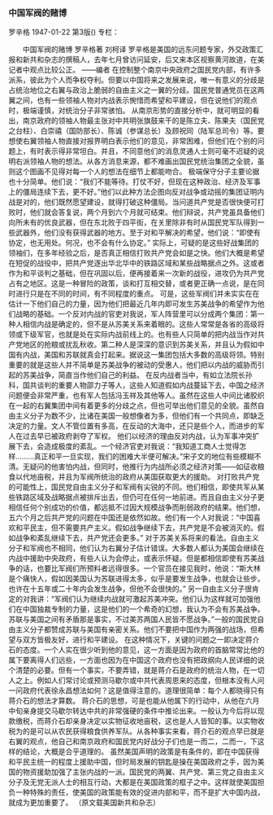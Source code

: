 ### 中国军阀的赌博
罗辛格
1947-01-22
第3版()
专栏：

　　中国军阀的赌博
    罗辛格著  刘柯译
    罗辛格是美国的远东问题专家，外交政策汇报和新共和杂志的撰稿人，去年七月曾访问延安，后又来本区视察黄河故道，在美记者中观点比较公正。
        ——编者
    在控制整个南京中央政府之国民党内部，有许多派系，彼此为个人而争权夺利。但要以中国将来之发展来说，唯一有意义的分歧是占统治地位之右翼与政治上脆弱的自由主义之一翼的分歧。国民党普通党员在这两翼之间，也有一些领袖人物对内战表示惋惜而希望和平建设，但在说他们的观点时，极端谨慎，对统治分子非常骇怕。
    从南京形势的直接分析中，就可明显的看出，南京政府的领袖人物最主张对中共明张旗鼓来干的是陈立夫、陈果夫（国民党之台柱）、白崇禧（国防部长）、陈诚（参谋总长）及顾祝同（陆军总司令）等。要想使右翼领袖人物直接对报界明白表示他们的意见，非常困难，但他们在个别的问题上，有时表示得非常坦白。并且，不同意他们的消息灵通人士则可毫不迟疑的说明右派领袖人物的想法。从各方消息来源，都不难画出国民党统治集团之全貌，虽则这个图画不见得对每一个人的想法在细节上都能吻合。
    极端保守分子主要论据也十分简单。他们说：“我们不能等待。打仗不好，但现在这种政治、经济及军事上的僵局连续下去，更不好。”他们以此种方法企图向反对战争或动摇的集团证明内战是对的，他们既然愿望建设，就得打破这种僵局。当问道共产党是否很快便可打败时，他们就会答复说，两个月到六个月就可结束。他们辩说，共产党虽具备他们向所未有的优良武器，但在东北败于四平街，在关里除非有时从国民党军队得到一些武器外，他们没有获得武器的地方。至于对和平解决的希望，他们说：“即使有协定，也无用处。何况，也不会有什么协定。”
    实际上，可疑的是这些好战集团的领袖们，在多年经验之后，是否真正相信打败共产党会如是之快。他们大概是希望在短促的战役中，把共产党逐出华北华中的铁路区域和某些战略据点之外。这或者作为和平谈判之基础，但在巩固以后，便再接着来一次新的战役，进攻仍为共产党占有之地区。这是一种冒险的政策，谈和打互相交替，或者更正确一点说，是在同时进行只是在不同的时间，有不同程度的重点。
    可是，这些军阀们并未实实在在估计一下他们自己的力量，因为他们把最近几年内即可发生苏美战争的希望作为他们战略的基础。一个反对内战的官吏对我说，军人阵营里可以分成两个集团：第一种人相信内战是确定的，但不是从苏美关系来着眼的。这些人常常是各省的高级将领或下级军官，也就是处在实际内战前线上的。也有些人只简单的把内战当作对共产党地区的抢粮或扰乱秋收。第二种人是深深的意识到苏美关系，并且认为假如中国有内战，美国和苏联就真会打起来。据说这一集团包括大多数的高级将领。特别重要的就是这些人并不简单是苏美战争的被动的受惠人，他们把以内战的威胁而引起的苏美战争，简直当作他们自己的利益。
    在反内战者当中，有如立法院长孙科，国共谈判的重要人物邵力子等人，这些人知道假如内战蔓延下去，中国之经济问题便会非常严重，也有军人包括冯玉祥及其他等人。虽然在这些人中间比诸胶织在一起的右翼集团中间有着更多的分歧之点，但也可举出他们意见的全貌。虽然自由主义分子为数不少，比诸在美国一般想像者为多，但他们有一个共同点，即缺乏决定的力量。文人不管位置有多高，在反动的大海中，还只是些个人，而进步的军人在过去早已被政府剥夺了军权。
    他们以经济的理由反对内战，认为军事冲突扩展下去，会造成极度的紊乱。一个经济官吏对我说：“我知道工商人士觉得怎样………真正和平一旦实现，我们的困难大半便可解决。”宋子文的地位有些模糊不清。无疑问的他害怕内战，但同时，他推行为内战所必须之经济对策——如征收粮食以代地亩税，并且为军阀所统治的政府从美国获取更大的援助。
    对打败共产党的可能性上，国民党自由主义分子和军阀有尖锐的不同。他们相信，即使共军从某些铁路区域及战略据点被排斥出去，但仍可在任何一地前进。而且自由主义分子更相信任何个别成功的价值，都远抵不过因大规模战争而削弱政府的结果。他们想，五六个月之后共产党的问题在中国还是依然如故。他们有一个人对我说：“中国喜欢和平民主，但不需要共产主义。假如战争继续下去，共产党是不会被消灭的。假如战争和紊乱继续下去，共产党还会更多。”
    对于苏美关系将来的看法。自由主义分子和军阀也不相同，他们认为右翼分子估计错误。大多数人都认为美国会继续在内战中援助中央政府，有些人认为会停止，或表示怀疑。但是都相信即使有苏美战争的话，也要比军阀们所预料者远得很多。一个官员在接见我时，他说：“斯大林是个痛快人，假如因美国认为苏联进得太多，似乎是要发生战争，也就会让些步。也许在十五年或二十年内会发生战争，但他不会很快的。”
    另一自由主义分子很肯定的对我讲：“军阀们认为继续内战就可激起苏美冲突。他们认为这样就可加强他们在中国独裁专制的力量，这是他们的一个希奇的幻想，我认为不会有苏美战争。苏联与美国之间有矛盾那是事实，不过美苏两国人民皆不愿战争。”一般的国民党自由主义分子都赞成苏联与美国有亲密关系。他们不要把中国作为两强的战场，但希望与双方皆极友好，进行和平建设。
    在这种情况下，关键的问题之一即决定蒋介石的态度。一个人实在很少听到他的意见，这一方面是因为政府的首脑常常比他的属下要离得人们远些，一方面也因为在中国这个政府也没有把政纲向人民详细的说个清楚的必要。但有一个事实，不要弄错，就是蒋介石是政府的统治人物，在一切人之上。例如人们常讨论或预测马歇尔或中共代表周恩来的态度，但根本没有人问一问政府代表徐永昌想法如何？这是值得注意的。道理很简单：每个人都晓得只有蒋介石的想法才算数。
    蒋介石的思想，可是也能从他属下的行动中，从他在六月中旬亲身提交马歇尔转达中共的非常强硬的条件中推论出来。一般认为今后将以现款缴税，而蒋介石却亲身决定以实物征收地亩税，这也是人人皆知的事。以实物收税为的是可以从农民获得粮食供养军队。从各种事实来看，蒋介石的观点早已就是右翼的观点，他自己和南京政府和国民党内好战分子们也是一而二，二而一，下这样的结论，大概是合乎道理的。
    虽然美国声明的政策是有条件的，即在中国获得和平民主统一的程度上援助中国，但时局发展的钥匙是操在美国政府之手，因为美国的物资援助加强了主张内战的一派。国民党的两翼、共产党、第三党之自由主义分子及无党无派人士的相互行动，大都是在美国政策的框子之中。这样就使美国担负一种特殊的责任，使美国的政策能有效的促进内部和平，而不是扩大中国内战，就成为更加重要了。    （原文载美国新共和杂志）

